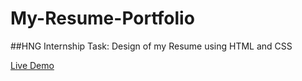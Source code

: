 # My-Resume-Portfolio
##HNG Internship Task:
Design of my Resume using HTML and CSS

[Live Demo](https://frankiefab-resume.netlify.app/)
